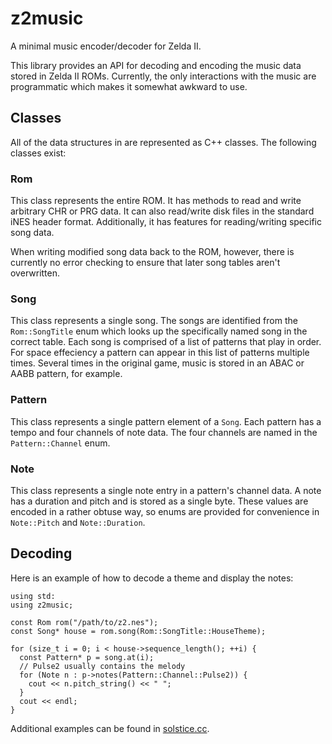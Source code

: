 # z2music

A minimal music encoder/decoder for Zelda II.

This library provides an API for decoding and encoding the music data stored in
Zelda II ROMs.  Currently, the only interactions with the music are
programmatic which makes it somewhat awkward to use.

## Classes

All of the data structures in are represented as C++ classes.  The following
classes exist:

### Rom

This class represents the entire ROM.  It has methods to read and write
arbitrary CHR or PRG data.  It can also read/write disk files in the standard
iNES header format.  Additionally, it has features for reading/writing specific
song data.

When writing modified song data back to the ROM, however, there is currently no
error checking to ensure that later song tables aren't overwritten.

### Song

This class represents a single song.  The songs are identified from the
`Rom::SongTitle` enum which looks up the specifically named song in the correct
table.  Each song is comprised of a list of patterns that play in order.  For
space effeciency a pattern can appear in this list of patterns multiple times.
Several times in the original game, music is stored in an ABAC or AABB pattern,
for example.

### Pattern

This class represents a single pattern element of a `Song`.  Each pattern has
a tempo and four channels of note data.  The four channels are named in the
`Pattern::Channel` enum.

### Note

This class represents a single note entry in a pattern's channel data.  A note
has a duration and pitch and is stored as a single byte.  These values are
encoded in a rather obtuse way, so enums are provided for convenience in
`Note::Pitch` and `Note::Duration`.

## Decoding

Here is an example of how to decode a theme and display the notes:

```
using std:
using z2music;

const Rom rom("/path/to/z2.nes");
const Song* house = rom.song(Rom::SongTitle::HouseTheme);

for (size_t i = 0; i < house->sequence_length(); ++i) {
  const Pattern* p = song.at(i);
  // Pulse2 usually contains the melody
  for (Note n : p->notes(Pattern::Channel::Pulse2)) {
    cout << n.pitch_string() << " ";
  }
  cout << endl;
}
```

Additional examples can be found in [solstice.cc](projects/solstice.cc).
